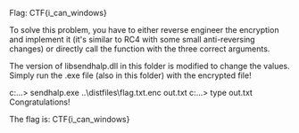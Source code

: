 Flag: CTF{i_can_windows}

To solve this problem, you have to either reverse engineer the encryption and
implement it (it's similar to RC4 with some small anti-reversing changes) or
directly call the function with the three correct arguments.

The version of libsendhalp.dll in this folder is modified to change the values.
Simply run the .exe file (also in this folder) with the encrypted file!

c:\...> sendhalp.exe ..\distfiles\flag.txt.enc out.txt
c:\...> type out.txt
Congratulations!

The flag is: CTF{i_can_windows}
